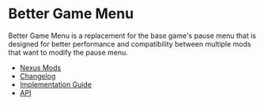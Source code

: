# Better Game Menu

Better Game Menu is a replacement for the base game's pause menu that is
designed for better performance and compatibility between multiple mods
that want to modify the pause menu.

* [Nexus Mods](https://www.nexusmods.com/stardewvalley/mods/32032/)
* [Changelog](https://github.com/KhloeLeclair/StardewMods/blob/main/BetterGameMenu/CHANGELOG.md)
* [Implementation Guide](https://github.com/KhloeLeclair/StardewMods/blob/main/BetterGameMenu/guide.md)
* [API](https://github.com/KhloeLeclair/StardewMods/blob/main/BetterGameMenu/IBetterGameMenu.cs)

